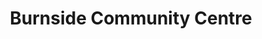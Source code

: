 ---
title: Burnside Community Centre
draft: false
tags:
- Pathways 1-2-1
areas:
- Middleton
contact:
  addresses:
  - Burnside Crescent, Langley, Middleton
  phone:
  - 0161 643 5775
  web_addresses:
  - http://www.burnsidecentre.org.uk
---